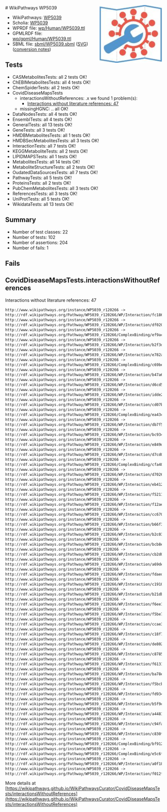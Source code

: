 <img style="float: right; width: 200px" src="../logo.png" />
# WikiPathways WP5039

* WikiPathways: [WP5039](https://identifiers.org/wikipathways:WP5039)
* Scholia: [WP5039](https://scholia.toolforge.org/wikipathways/WP5039)
* WPRDF file: [wp/Human/WP5039.ttl](../wp/Human/WP5039.ttl)
* GPMLRDF file: [wp/gpml/Human/WP5039.ttl](../wp/gpml/Human/WP5039.ttl)
* SBML file: [sbml/WP5039.sbml](../sbml/WP5039.sbml) ([SVG](../sbml/WP5039.svg)) ([conversion notes](../sbml/WP5039.txt))

## Tests
* CASMetabolitesTests: all 2 tests OK!
* ChEBIMetabolitesTests: all 4 tests OK!
* ChemSpiderTests: all 2 tests OK!
* CovidDiseaseMapsTests
    * interactionsWithoutReferences: .x we found 1 problem(s):
        * [Interactions without literature references: 47](#9701cd45)
    * missingHGNC: .. all OK!
* DataNodesTests: all 4 tests OK!
* EnsemblTests: all 4 tests OK!
* GeneralTests: all 13 tests OK!
* GeneTests: all 3 tests OK!
* HMDBMetabolitesTests: all 1 tests OK!
* HMDBSecMetabolitesTests: all 3 tests OK!
* InteractionTests: all 7 tests OK!
* KEGGMetaboliteTests: all 2 tests OK!
* LIPIDMAPSTests: all 1 tests OK!
* MetabolitesTests: all 14 tests OK!
* MetaboliteStructureTests: all 2 tests OK!
* OudatedDataSourcesTests: all 7 tests OK!
* PathwayTests: all 5 tests OK!
* ProteinsTests: all 2 tests OK!
* PubChemMetabolitesTests: all 3 tests OK!
* ReferencesTests: all 3 tests OK!
* UniProtTests: all 5 tests OK!
* WikidataTests: all 13 tests OK!


## Summary

* Number of test classes: 22
* Number of tests: 102
* Number of assertions: 204
* Number of fails: 1

## Fails

<a name="9701cd45" />

## CovidDiseaseMapsTests.interactionsWithoutReferences

Interactions without literature references: 47
```
http://www.wikipathways.org/instance/WP5039_r120266 -> http://rdf.wikipathways.org/Pathway/WP5039_r120266/WP/Interaction/fc186
http://www.wikipathways.org/instance/WP5039_r120266 -> http://rdf.wikipathways.org/Pathway/WP5039_r120266/WP/Interaction/df020
http://www.wikipathways.org/instance/WP5039_r120266 -> http://rdf.wikipathways.org/Pathway/WP5039_r120266/ComplexBinding/ef9ac
http://www.wikipathways.org/instance/WP5039_r120266 -> http://rdf.wikipathways.org/Pathway/WP5039_r120266/WP/Interaction/b2f3d
http://www.wikipathways.org/instance/WP5039_r120266 -> http://rdf.wikipathways.org/Pathway/WP5039_r120266/WP/Interaction/e782a
http://www.wikipathways.org/instance/WP5039_r120266 -> http://rdf.wikipathways.org/Pathway/WP5039_r120266/ComplexBinding/c69be
http://www.wikipathways.org/instance/WP5039_r120266 -> http://rdf.wikipathways.org/Pathway/WP5039_r120266/WP/Interaction/b47a6
http://www.wikipathways.org/instance/WP5039_r120266 -> http://rdf.wikipathways.org/Pathway/WP5039_r120266/WP/Interaction/d6cd5
http://www.wikipathways.org/instance/WP5039_r120266 -> http://rdf.wikipathways.org/Pathway/WP5039_r120266/WP/Interaction/idde2be3e1
http://www.wikipathways.org/instance/WP5039_r120266 -> http://rdf.wikipathways.org/Pathway/WP5039_r120266/WP/Interaction/cd07b
http://www.wikipathways.org/instance/WP5039_r120266 -> http://rdf.wikipathways.org/Pathway/WP5039_r120266/ComplexBinding/ea43c
http://www.wikipathways.org/instance/WP5039_r120266 -> http://rdf.wikipathways.org/Pathway/WP5039_r120266/WP/Interaction/db7f5
http://www.wikipathways.org/instance/WP5039_r120266 -> http://rdf.wikipathways.org/Pathway/WP5039_r120266/WP/Interaction/bc934
http://www.wikipathways.org/instance/WP5039_r120266 -> http://rdf.wikipathways.org/Pathway/WP5039_r120266/WP/Interaction/e849d
http://www.wikipathways.org/instance/WP5039_r120266 -> http://rdf.wikipathways.org/Pathway/WP5039_r120266/WP/Interaction/d7cd0
http://www.wikipathways.org/instance/WP5039_r120266 -> http://rdf.wikipathways.org/Pathway/WP5039_r120266/ComplexBinding/cfa40
http://www.wikipathways.org/instance/WP5039_r120266 -> http://rdf.wikipathways.org/Pathway/WP5039_r120266/WP/Interaction/d7026
http://www.wikipathways.org/instance/WP5039_r120266 -> http://rdf.wikipathways.org/Pathway/WP5039_r120266/WP/Interaction/eb412
http://www.wikipathways.org/instance/WP5039_r120266 -> http://rdf.wikipathways.org/Pathway/WP5039_r120266/WP/Interaction/f5211
http://www.wikipathways.org/instance/WP5039_r120266 -> http://rdf.wikipathways.org/Pathway/WP5039_r120266/WP/Interaction/f12ae
http://www.wikipathways.org/instance/WP5039_r120266 -> http://rdf.wikipathways.org/Pathway/WP5039_r120266/WP/Interaction/cc670
http://www.wikipathways.org/instance/WP5039_r120266 -> http://rdf.wikipathways.org/Pathway/WP5039_r120266/WP/Interaction/b66f3
http://www.wikipathways.org/instance/WP5039_r120266 -> http://rdf.wikipathways.org/Pathway/WP5039_r120266/WP/Interaction/b2c03
http://www.wikipathways.org/instance/WP5039_r120266 -> http://rdf.wikipathways.org/Pathway/WP5039_r120266/WP/Interaction/bcb8e
http://www.wikipathways.org/instance/WP5039_r120266 -> http://rdf.wikipathways.org/Pathway/WP5039_r120266/WP/Interaction/cb2d0
http://www.wikipathways.org/instance/WP5039_r120266 -> http://rdf.wikipathways.org/Pathway/WP5039_r120266/WP/Interaction/a69de
http://www.wikipathways.org/instance/WP5039_r120266 -> http://rdf.wikipathways.org/Pathway/WP5039_r120266/WP/Interaction/fdaed
http://www.wikipathways.org/instance/WP5039_r120266 -> http://rdf.wikipathways.org/Pathway/WP5039_r120266/WP/Interaction/c1910
http://www.wikipathways.org/instance/WP5039_r120266 -> http://rdf.wikipathways.org/Pathway/WP5039_r120266/WP/Interaction/b21db
http://www.wikipathways.org/instance/WP5039_r120266 -> http://rdf.wikipathways.org/Pathway/WP5039_r120266/WP/Interaction/f6ee1
http://www.wikipathways.org/instance/WP5039_r120266 -> http://rdf.wikipathways.org/Pathway/WP5039_r120266/WP/Interaction/f5be7
http://www.wikipathways.org/instance/WP5039_r120266 -> http://rdf.wikipathways.org/Pathway/WP5039_r120266/WP/Interaction/ccae3
http://www.wikipathways.org/instance/WP5039_r120266 -> http://rdf.wikipathways.org/Pathway/WP5039_r120266/WP/Interaction/c18f7
http://www.wikipathways.org/instance/WP5039_r120266 -> http://rdf.wikipathways.org/Pathway/WP5039_r120266/WP/Interaction/de802
http://www.wikipathways.org/instance/WP5039_r120266 -> http://rdf.wikipathways.org/Pathway/WP5039_r120266/WP/Interaction/c8785
http://www.wikipathways.org/instance/WP5039_r120266 -> http://rdf.wikipathways.org/Pathway/WP5039_r120266/WP/Interaction/f6131
http://www.wikipathways.org/instance/WP5039_r120266 -> http://rdf.wikipathways.org/Pathway/WP5039_r120266/WP/Interaction/ba78e
http://www.wikipathways.org/instance/WP5039_r120266 -> http://rdf.wikipathways.org/Pathway/WP5039_r120266/WP/Interaction/f5bcb
http://www.wikipathways.org/instance/WP5039_r120266 -> http://rdf.wikipathways.org/Pathway/WP5039_r120266/WP/Interaction/fd934
http://www.wikipathways.org/instance/WP5039_r120266 -> http://rdf.wikipathways.org/Pathway/WP5039_r120266/WP/Interaction/b5f9c
http://www.wikipathways.org/instance/WP5039_r120266 -> http://rdf.wikipathways.org/Pathway/WP5039_r120266/WP/Interaction/a4481
http://www.wikipathways.org/instance/WP5039_r120266 -> http://rdf.wikipathways.org/Pathway/WP5039_r120266/WP/Interaction/c94fa
http://www.wikipathways.org/instance/WP5039_r120266 -> http://rdf.wikipathways.org/Pathway/WP5039_r120266/WP/Interaction/c830f
http://www.wikipathways.org/instance/WP5039_r120266 -> http://rdf.wikipathways.org/Pathway/WP5039_r120266/ComplexBinding/bf912
http://www.wikipathways.org/instance/WP5039_r120266 -> http://rdf.wikipathways.org/Pathway/WP5039_r120266/ComplexBinding/e5c6f
http://www.wikipathways.org/instance/WP5039_r120266 -> http://rdf.wikipathways.org/Pathway/WP5039_r120266/WP/Interaction/a0f18
http://www.wikipathways.org/instance/WP5039_r120266 -> http://rdf.wikipathways.org/Pathway/WP5039_r120266/WP/Interaction/f012f
```

More details at [https://wikipathways.github.io/WikiPathwaysCurator/CovidDiseaseMapsTests/interactionsWithoutReferences](https://wikipathways.github.io/WikiPathwaysCurator/CovidDiseaseMapsTests/interactionsWithoutReferences)

